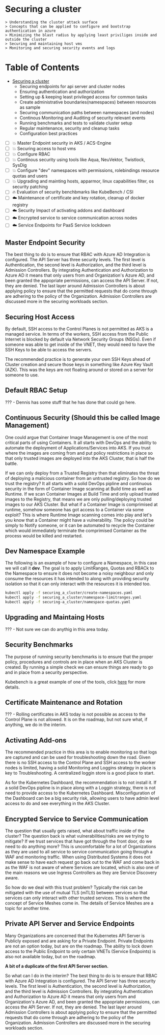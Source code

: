 # Securing a cluster

    > Understanding the cluster attack surface
    > Concepts that can be applied to configure and bootstrap authentication in azure
    > Minimizing the blast radius by applying least priviliges inside and outside the cluster
    > Securing and maintaining host vms
    > Monitoring and securing security events and logs

Table of Contents
=================

* [Securing a cluster](./Security_securing_a_cluster.md)
    * Securing endpoints for api server and cluster nodes
    * Ensuring authentication and authorization
    * Setting up & keeping least privileged access for common tasks
    * Create administrative boundaries(namespaces) between resources as sample
    * Securing communication paths between namespaces (and nodes)   
    * Continous Monitoring and Auditing of security relevant events
    * Running benchmarks and tests to validate cluster setup
    * Regular maintenance, security and cleanup tasks
    * Configuration best practices

- [ ] :boom: Master Endpoint security in AKS / ACS-Engine
- [ ] :boom: Securing access to host vms
- [ ] :boom: Configure RBAC
- [ ] :boom: Continous security using tools like Aqua, NeuVektor, Twistlock, SysDig
- [ ] :boom: Configure "dev" namespaces with permissions, rolebindings resource quotas and users
- [ ] :boom: Upgrading and mainting hosts, apparmor, linux capabilities filter, os security patching
- [ ] :fire: Evaluation of security benchbmarks like KubeBench / CSI
- [ ] :cloud: Maintenance of certificate and key rotation, cleanup of docker registry
- [ ] :cloud: Security Impact of activating addons and dashboard
- [ ] :cloud: Encrypted service to service communication across nodes
- [ ] :cloud: Service Endpoints for PaaS Service lockdown

## Master Endpoint Security

The best thing to do is to ensure that RBAC with Azure AD Integration is configured. The API Server has three security levels. The first level is Authentication, the second level is Authorization, and the third level is Admission Controllers. By integrating Authentication and Authorization to Azure AD it means that only users from and Organization's Azure AD, and been granted the appopriate permissions, can access the API Server. If not, they are denied. The last layer around Admission Controllers is about applying policy to ensure that the permitted requests that do come through are adhering to the policy of the Organization. Admission Controllers are discussed more in the securing workloads section.

## Securing Host Access

By default, SSH access to the Control Planes is not permitted as AKS is a managed service. In terms of the workers, SSH access from the Public Internet is blocked by default via Network Security Groups (NSGs). Even if someone was able to get inside of the VNET, they would need to have the SSH Keys to be able to access the servers.

The recommended practice is to generate your own SSH Keys ahead of Cluster creation and secure those keys in something like Azure Key Vault (AZK). This was the keys are not floating around or stored on a server for someone to use.

## Default RBAC Setup

??? - Dennis has some stuff that he has done that could go here.

## Continuous Security (Should this be called Image Management)

One could argue that Container Image Management is one of the most critical parts of using Containers. It all starts with DevOps and the ability to automate the deployment of Applications/Services into AKS. If you trust where the images are coming from and put policy restrictions in place so that only trusted images are deployed into the AKS Cluster, that is half the battle.

If we can only deploy from a Trusted Registry then that eliminates the threat of deploying a malicious container from an untrusted registry. So how do we trust the registry? It all starts with a solid DevOps pipline and continuous security in the form of Container Image scanning at Build time as well as Runtime. If we scan Container Images at Build Time and only upload trusted images to the Registry, that means we are only pulling/deploying trusted images to our AKS Cluster. But what if a Container Image is comprimised at runtime, somehow someone has got access to a Container via some exploit? This is where Runtime Image scanning comes into play and let's you know that a Container might have a vulnerability. The policy could be simply to Notify someone, or it can be automated to recycle the Container which would immediately terminate the comprimised Container as the process would be killed and restarted.

## Dev Namespace Example

The following is an example of how to configure a Namespace, in this case we will call it **dev**. The goal is to apply LimitRanges, Quotas and RBACk to the Namespace to ensure it does not become a noisy neighbour and only consume the resources it has intended to along with providing security isolation so that it can only interact with the resources it is intended too.

```bash
kubectl apply -f securing_a_cluster/create-namespaces.yaml
kubectl apply -f securing_a_cluster/namespace-limitranges.yaml
kubectl apply -f securing-a_cluster/namespace-quotas.yaml
```

## Upgrading and Maintaing Hosts

??? - Not sure we can do anythig in this area today.

## Security Benchmarks

The purpose of running security benchmarks is to ensure that the proper policy, procedures and controls are in place when an AKS Cluster is created. By running a simple check we can ensure things are ready to go and in place from a security perspective.

Kubebench is a great example of one of the tools, click [here](https://github.com/aquasecurity/kube-bench) for more details.

## Certificate Maintenance and Rotation

??? - Rolling certificates in AKS today is not possible as access to the Control Plane is not allowed. It is on the roadmap, but not sure what, if anything, we do in the interim.

## Activating Add-ons

The recommended practice in this area is to enable monitoring so that logs are captured and can be used for troubleshooting down the road. Given there is no SSH access to the Control Plane and SSH access to the worker nodes is limited, having a solid Monitoring and Loggins strategy in place is key to Troubleshooting. A centralized loggin store is a good place to start.

As for the Kubernetes Dashboard, the recommendation is to not install it. If a solid DevOps pipline is in place along with a Loggin strategy, there is not need to provide access to the Kubernetes Dashboard. Misconfiguration of the Dashboard can be a big security risk, allowing users to have admin level access to do and see everything in the AKS Cluster.

## Encrypted Service to Service Communication

The question that usually gets raised, what about traffic inside of the cluster? The question back is what vulnerabilities/risks are we trying to mitigate? If we trust services that have got through the front door, do we need to do anything more? This is uncomfortable for a lot of Organizations as they are used to all service to service communication going through a WAF and monitoring traffic. When using Distributed Systems it does not make sense to have each request go back out to the WAF and come back in as the WAF is not aware of where Services are located, which is also one of the main reasons we use Ingress Controllers as they are Service Discovery aware.

So how do we deal with this trust problem? Typically the risk can be mitigated with the use of mutual TLS (mTLS) between services so that services can only interact with other trusted services. This is where the concept of Service Meshes come in. The details of Service Meshes are a topic for another time.

## Private API Server and Service Endpoints

Many Organizations are concerned that the Kubernetes API Server is Publicly exposed and are asking for a Private Endpoint. Private Endpoints are not an option today, but are on the roadmap. The ability to lock down access to the Public Endpoint to only certain VNETs (Service Endpoints) is also not available today, but on the roadmap.

**A bit of a duplicate of the first API Server section.**

So what can I do in the interim? The best thing to do is to ensure that RBAC with Azure AD Integration is configured. The API Server has three security levels. The first level is Authentication, the second level is Authorization, and the third level is Admission Controllers. By integrating Authentication and Authorization to Azure AD it means that only users from and Organization's Azure AD, and been granted the appopriate permissions, can access the API Server. If not, they are denied. The last layer around Admission Controllers is about applying policy to ensure that the permitted requests that do come through are adhering to the policy of the Organization. Admission Controllers are discussed more in the securing workloads section.
